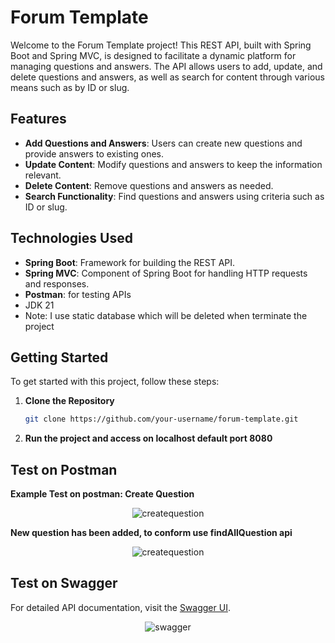 # Forum Template

Welcome to the Forum Template project! This REST API, built with Spring Boot and Spring MVC, is designed to facilitate a dynamic platform for managing questions and answers. The API allows users to add, update, and delete questions and answers, as well as search for content through various means such as by ID or slug.

## Features

- **Add Questions and Answers**: Users can create new questions and provide answers to existing ones.
- **Update Content**: Modify questions and answers to keep the information relevant.
- **Delete Content**: Remove questions and answers as needed.
- **Search Functionality**: Find questions and answers using criteria such as ID or slug.

## Technologies Used

- **Spring Boot**: Framework for building the REST API.
- **Spring MVC**: Component of Spring Boot for handling HTTP requests and responses.
- **Postman**: for testing APIs
- JDK 21
- Note: I use static database which will be deleted when terminate the project

## Getting Started

To get started with this project, follow these steps:

1. **Clone the Repository**

   ```bash
   git clone https://github.com/your-username/forum-template.git
2. **Run the project and access on localhost default port 8080**
## Test on Postman
**Example Test on postman: Create Question**
<div align=center>
<img src="src/img/createquestion.png" alt="createquestion"/>
</div>


**New question has been added, to conform use findAllQuestion api**


<div align=center>
<img src="src/img/checkcreateq.png" alt="createquestion"/>
</div>

## Test on Swagger
For detailed API documentation, visit the [Swagger UI](http://localhost:8080/swagger-ui/index.html).
<div align=center>
<img src="src/img/swagger.png" alt="swagger"/>
</div>


